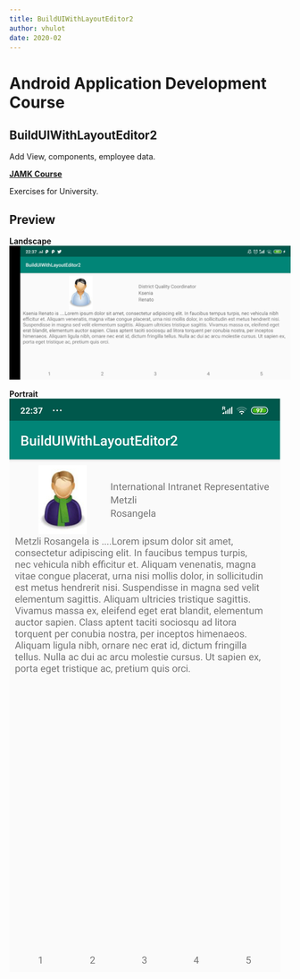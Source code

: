 ```yaml
---
title: BuildUIWithLayoutEditor2
author: vhulot
date: 2020-02
---
```


# Android Application Development Course

## BuildUIWithLayoutEditor2

Add View, components, employee data.

[**JAMK Course**](http://ttow0625.pages.labranet.jamk.fi/android-application-development/)

Exercises for University.

## Preview

**Landscape**
![alt-text](img/RN6_Landscape_Employee01.jpg "Lanscape preview for app")

**Portrait**
![alt-text](img/RN6_Portrait_Employee02.jpg "Portrait preview for app")
